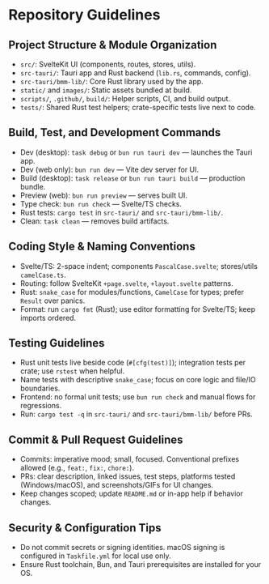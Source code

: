 # Repository Guidelines

## Project Structure & Module Organization

- `src/`: SvelteKit UI (components, routes, stores, utils).
- `src-tauri/`: Tauri app and Rust backend (`lib.rs`, commands, config).
- `src-tauri/bmm-lib/`: Core Rust library used by the app.
- `static/` and `images/`: Static assets bundled at build.
- `scripts/`, `.github/`, `build/`: Helper scripts, CI, and build output.
- `tests/`: Shared Rust test helpers; crate-specific tests live next to code.

## Build, Test, and Development Commands

- Dev (desktop): `task debug` or `bun run tauri dev` — launches the Tauri app.
- Dev (web only): `bun run dev` — Vite dev server for UI.
- Build (desktop): `task release` or `bun run tauri build` — production bundle.
- Preview (web): `bun run preview` — serves built UI.
- Type check: `bun run check` — Svelte/TS checks.
- Rust tests: `cargo test` in `src-tauri/` and `src-tauri/bmm-lib/`.
- Clean: `task clean` — removes build artifacts.

## Coding Style & Naming Conventions

- Svelte/TS: 2-space indent; components `PascalCase.svelte`; stores/utils `camelCase.ts`.
- Routing: follow SvelteKit `+page.svelte`, `+layout.svelte` patterns.
- Rust: `snake_case` for modules/functions, `CamelCase` for types; prefer `Result` over panics.
- Format: run `cargo fmt` (Rust); use editor formatting for Svelte/TS; keep imports ordered.

## Testing Guidelines

- Rust unit tests live beside code (`#[cfg(test)]`); integration tests per crate; use `rstest` when helpful.
- Name tests with descriptive `snake_case`; focus on core logic and file/IO boundaries.
- Frontend: no formal unit tests; use `bun run check` and manual flows for regressions.
- Run: `cargo test -q` in `src-tauri/` and `src-tauri/bmm-lib/` before PRs.

## Commit & Pull Request Guidelines

- Commits: imperative mood; small, focused. Conventional prefixes allowed (e.g., `feat:`, `fix:`, `chore:`).
- PRs: clear description, linked issues, test steps, platforms tested (Windows/macOS), and screenshots/GIFs for UI changes.
- Keep changes scoped; update `README.md` or in-app help if behavior changes.

## Security & Configuration Tips

- Do not commit secrets or signing identities. macOS signing is configured in `Taskfile.yml` for local use only.
- Ensure Rust toolchain, Bun, and Tauri prerequisites are installed for your OS.

